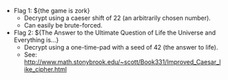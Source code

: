 - Flag 1: ${the game is zork}
    - Decrypt using a caeser shift of 22 (an arbitrarily chosen number).
    - Can easily be brute-forced.
- Flag 2: ${The Answer to the Ultimate Question of Life the Universe and Everything is...}
    - Decrypt using a one-time-pad with a seed of 42 (the answer to life).
    - See: http://www.math.stonybrook.edu/~scott/Book331/Improved_Caesar_like_cipher.html
